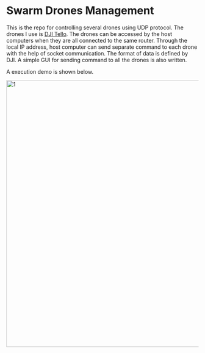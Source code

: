 # Swarm Drones Management

This is the repo for controlling several drones using UDP protocol. The drones I use is [DJI Tello](https://store.dji.com/product/tello?vid=38421&amp;set_region=US&amp;from=store-nav ). The drones can be accessed by the host computers when they are all connected  to the same router. Through the local IP address, host computer can send separate command to each drone with the help of socket communication. The format of data is defined by DJI. A simple GUI for sending command to all the drones is also written. 

A execution demo is shown below.

<img src="1.gif" alt="1" width="700" />



